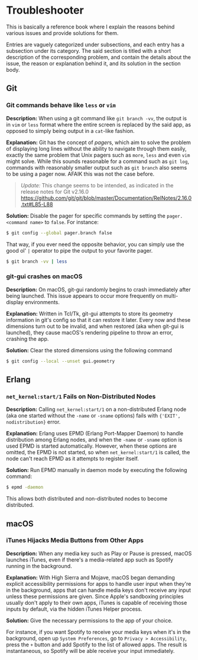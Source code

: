 # Troubleshooter
This is basically a reference book where I explain the reasons behind various issues and provide solutions for them.

Entries are vaguely categorized under subsections, and each entry has a subsection under its category. The said section is titled with a short description of the corresponding problem, and contain the details about the issue, the reason or explanation behind it, and its solution in the section body.

## Git
### Git commands behave like `less` or `vim`
**Description:** When using a git command like `git branch -vv`, the output is in `vim` or `less` format where the entire screen is replaced by the said app, as opposed to simply being output in a `cat`-like fashion.

**Explanation:** Git has the concept of *pager*s, which aim to solve the problem of displaying long lines without the ability to navigate through them easily, exactly the same problem that Unix pagers such as `more`, `less` and even `vim` might solve. While this sounds reasonable for a command such as `git log`, commands with reasonably smaller output such as `git branch` also seems to be using a pager now. AFAIK this was not the case before.
> *Update:* This change seems to be intended, as indicated in the release notes for Git v2.16.0 https://github.com/git/git/blob/master/Documentation/RelNotes/2.16.0.txt#L85-L88

**Solution:** Disable the pager for specific commands by setting the `pager.<command name>` to `false`. For instance:
```bash
$ git config --global pager.branch false
```

That way, if you ever need the opposite behavior, you can simply use the good ol' `|` operator to pipe the output to your favorite pager.
```bash
$ git branch -vv | less
```

### git-gui crashes on macOS
**Description:** On macOS, git-gui randomly begins to crash immediately after being launched. This issue appears to occur more frequently on multi-display environments.

**Explanation:** Written in Tcl/Tk, git-gui attempts to store its geometry information in git's config so that it can restore it later. Every now and these dimensions turn out to be invalid, and when restored (aka when git-gui is launched), they cause macOS's rendering pipeline to throw an error, crashing the app.

**Solution:** Clear the stored dimensions using the following command
```bash
$ git config --local --unset gui.geometry
```

## Erlang
### `net_kernel:start/1` Fails on Non-Distributed Nodes
**Description:** Calling `net_kernel:start/1` on a non-distributed Erlang node (aka one started without the `-name` or `-sname` options) fails with `{'EXIT', nodistribution}` error.

**Explanation:** Erlang uses EPMD (Erlang Port-Mapper Daemon) to handle distribution among Erlang nodes, and when the `-name` or `-sname` option is used EPMD is started automatically. However, when these options are omitted, the EPMD is not started, so when `net_kernel:start/1` is called, the node can't reach EPMD as it attempts to register itself.

**Solution:** Run EPMD manually in daemon mode by executing the following command:

```bash
$ epmd -daemon
```

This allows both distributed and non-distributed nodes to become distributed.

## macOS
### iTunes Hijacks Media Buttons from Other Apps
**Description:** When any media key such as Play or Pause is pressed, macOS launches iTunes, even if there's a media-related app such as Spotify running in the background.

**Explanation:** With High Sierra and Mojave, macOS began demanding explicit accessibility permissions for apps to handle user input when they're in the background, apps that can handle media keys don't receive any input unless these permissions are given. Since Apple's sandboxing principles usually don't apply to their own apps, iTunes is capable of receiving those inputs by default, via the hidden iTunes Helper process.

**Solution:** Give the necessary permissions to the app of your choice.

For instance, if you want Spotify to receive your media keys when it's in the background, open up `System Preferences`, go to `Privacy > Accessibility`, press the `+` button and add Spotify to the list of allowed apps. The result is instantaneous, so Spotify will be able receive your input immediately.
